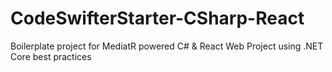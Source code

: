 # CodeSwifterStarter-CSharp-React
Boilerplate project for MediatR powered C# &amp; React Web Project using .NET Core best practices
